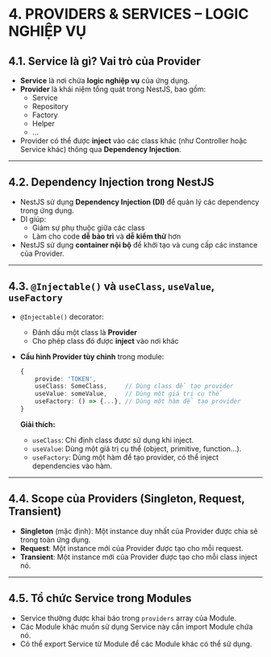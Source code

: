 # 4. PROVIDERS & SERVICES – LOGIC NGHIỆP VỤ

## 4.1. Service là gì? Vai trò của Provider

- **Service** là nơi chứa **logic nghiệp vụ** của ứng dụng.
- **Provider** là khái niệm tổng quát trong NestJS, bao gồm:
    - Service
    - Repository
    - Factory
    - Helper
    - ...
- Provider có thể được **inject** vào các class khác (như Controller hoặc Service khác) thông qua **Dependency Injection**.

---

## 4.2. Dependency Injection trong NestJS

- NestJS sử dụng **Dependency Injection (DI)** để quản lý các dependency trong ứng dụng.
- DI giúp:
    - Giảm sự phụ thuộc giữa các class
    - Làm cho code **dễ bảo trì** và **dễ kiểm thử** hơn
- NestJS sử dụng **container nội bộ** để khởi tạo và cung cấp các instance của Provider.

---

## 4.3. `@Injectable()` và `useClass`, `useValue`, `useFactory`

- `@Injectable()` decorator:
    - Đánh dấu một class là **Provider**
    - Cho phép class đó được **inject** vào nơi khác

- **Cấu hình Provider tùy chỉnh** trong module:
    ```ts
    {
        provide: 'TOKEN',
        useClass: SomeClass,     // Dùng class để tạo provider
        useValue: someValue,     // Dùng một giá trị cụ thể
        useFactory: () => {...}, // Dùng một hàm để tạo provider
    }
    ```

    **Giải thích:**
    - `useClass`: Chỉ định class được sử dụng khi inject.
    - `useValue`: Dùng một giá trị cụ thể (object, primitive, function...).
    - `useFactory`: Dùng một hàm để tạo provider, có thể inject dependencies vào hàm.

---

## 4.4. Scope của Providers (Singleton, Request, Transient)

- **Singleton** (mặc định): Một instance duy nhất của Provider được chia sẻ trong toàn ứng dụng.
- **Request**: Một instance mới của Provider được tạo cho mỗi request.
- **Transient**: Một instance mới của Provider được tạo cho mỗi class inject nó.

---

## 4.5. Tổ chức Service trong Modules

- Service thường được khai báo trong `providers` array của Module.
- Các Module khác muốn sử dụng Service này cần import Module chứa nó.
- Có thể export Service từ Module để các Module khác có thể sử dụng.

